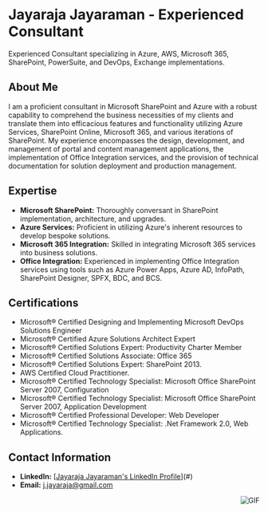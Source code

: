 # Jayaraja Jayaraman - Experienced Consultant

Experienced Consultant specializing in Azure, AWS, Microsoft 365, SharePoint, PowerSuite, and DevOps, Exchange implementations.

## About Me

I am a proficient consultant in Microsoft SharePoint and Azure with a robust capability to comprehend the business necessities of my clients and translate them into efficacious features and functionality utilizing Azure Services, SharePoint Online, Microsoft 365, and various iterations of SharePoint. My experience encompasses the design, development, and management of portal and content management applications, the implementation of Office Integration services, and the provision of technical documentation for solution deployment and production management.

## Expertise

- **Microsoft SharePoint:** Thoroughly conversant in SharePoint implementation, architecture, and upgrades.
- **Azure Services:** Proficient in utilizing Azure's inherent resources to develop bespoke solutions.
- **Microsoft 365 Integration:** Skilled in integrating Microsoft 365 services into business solutions.
- **Office Integration:** Experienced in implementing Office Integration services using tools such as Azure Power Apps, Azure AD, InfoPath, SharePoint Designer, SPFX, BDC, and BCS.

## Certifications

- Microsoft® Certified Designing and Implementing Microsoft DevOps Solutions Engineer
- Microsoft® Certified Azure Solutions Architect Expert
- Microsoft® Certified Solutions Expert: Productivity Charter Member
- Microsoft® Certified Solutions Associate: Office 365
- Microsoft® Certified Solutions Expert: SharePoint 2013.
- AWS Certified Cloud Practitioner.
- Microsoft® Certified Technology Specialist: Microsoft Office SharePoint Server 2007, Configuration
- Microsoft® Certified Technology Specialist: Microsoft Office SharePoint Server 2007, Application Development
- Microsoft® Certified Professional Developer: Web Developer
- Microsoft® Certified Technology Specialist: .Net Framework 2.0, Web Applications.

## Contact Information

- **LinkedIn:** [[Jayaraja Jayaraman's LinkedIn Profile](https://www.linkedin.com/in/jayaraja)](#) 
- **Email:** j.jayaraja@gmail.com



<img align="right" alt="GIF" src="https://media.giphy.com/media/USV0ym3bVWQJJmNu3N/giphy.gif" />

